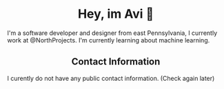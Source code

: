 <h1 align="center">Hey, im Avi 👋</h1>
I'm a software developer and designer from east Pennsylvania, I currently work at @NorthProjects. I'm currently learning about machine learning.

<h2 align="center">Contact Information</h2>
I curently do not have any public contact information. (Check again later)
